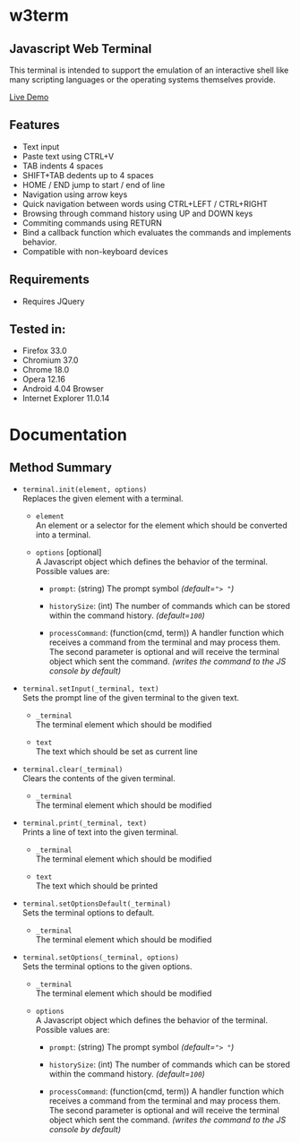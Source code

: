 w3term
======

Javascript Web Terminal
-----------------------
This terminal is intended to support the emulation of an interactive shell like many scripting languages or the operating systems themselves provide.

[Live Demo](http://cpfr.github.io/w3term/)

Features
--------
- Text input
- Paste text using CTRL+V
- TAB indents 4 spaces
- SHIFT+TAB dedents up to 4 spaces
- HOME / END jump to start / end of line
- Navigation using arrow keys
- Quick navigation between words using CTRL+LEFT / CTRL+RIGHT
- Browsing through command history using UP and DOWN keys
- Commiting commands using RETURN
- Bind a callback function which evaluates the commands and implements behavior.
- Compatible with non-keyboard devices

Requirements
------------
- Requires JQuery

Tested in:
----------
- Firefox 33.0
- Chromium 37.0
- Chrome 18.0
- Opera 12.16
- Android 4.04 Browser
- Internet Explorer 11.0.14


Documentation
=============

Method Summary
--------------
- ``terminal.init(element, options)``<br/>
  Replaces the given element with a terminal.

    - ``element``<br/>
      An element or a selector for the element which should be
      converted into a terminal.

    - ``options`` [optional]<br/>
      A Javascript object which defines the behavior of the
      terminal. Possible values are:

        - ``prompt``:
          (string) The prompt symbol
          <i>(default=``"> "``)</i>

        - ``historySize``:
          (int) The number of commands which can be stored
          within the command history.
          <i>(default=``100``)</i>

        - ``processCommand``:
          (function(cmd, term)) A handler function which
          receives a command from the terminal and may
          process them. The second parameter is optional
          and will receive the terminal object which sent
          the command.
          <i>
              (writes the command to the JS console
              by default)
          </i>

- ``terminal.setInput(_terminal, text)``<br/>
  Sets the prompt line of the given terminal to the given text.

    - ``_terminal``<br/>
      The terminal element which should be modified

    - ``text``<br/>
      The text which should be set as current line

- ``terminal.clear(_terminal)``<br/>
  Clears the contents of the given terminal.

    - ``_terminal``<br/>
      The terminal element which should be modified

- ``terminal.print(_terminal, text)``<br/>
  Prints a line of text into the given terminal.

    - ``_terminal``<br/>
      The terminal element which should be modified

    - ``text``<br/>
      The text which should be printed

- ``terminal.setOptionsDefault(_terminal)``<br/>
  Sets the terminal options to default.

    - ``_terminal``<br/>
      The terminal element which should be modified

- ``terminal.setOptions(_terminal, options)``<br/>
  Sets the terminal options to the given options.

    - ``_terminal``<br/>
      The terminal element which should be modified

    - ``options``<br/>
      A Javascript object which defines the behavior of the
      terminal. Possible values are:

        - ``prompt``:
          (string) The prompt symbol
          <i>(default=``"> "``)</i>

        - ``historySize``:
          (int) The number of commands which can be stored
          within the command history.
          <i>(default=``100``)</i>

        - ``processCommand``:
          (function(cmd, term)) A handler function which
          receives a command from the terminal and may
          process them. The second parameter is optional
          and will receive the terminal object which sent
          the command.
          <i>
              (writes the command to the JS console
              by default)
          </i>
